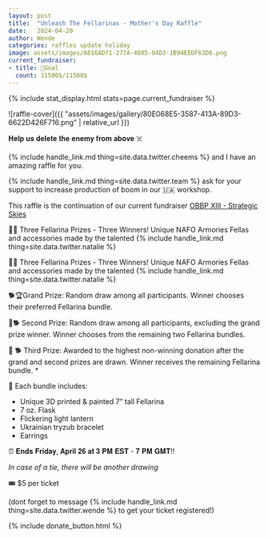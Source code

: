 ```yaml
---
layout: post
title:  "Unleash The Fellarinas - Mother's Day Raffle"
date: 	2024-04-20
author: Wende
categories: raffles update holiday
image: assets/images/A816AD71-277A-4085-94D3-1B94EEDF63D6.png
current_fundraiser:
- title: 🎯Goal
  count: 11500$/11500$
---
```


{% include stat_display.html stats=page.current_fundraiser %}

![raffle-cover]({{ "assets/images/gallery/80E068E5-3587-413A-89D3-6622D426F716.png" | relative_url }})

𝐇𝐞𝐥𝐩 𝐮𝐬 𝐝𝐞𝐥𝐞𝐭𝐞 𝐭𝐡𝐞 𝐞𝐧𝐞𝐦𝐲 𝐟𝐫𝐨𝐦 𝐚𝐛𝐨𝐯𝐞 ☠️

{% include handle_link.md thing=site.data.twitter.cheems %} and I have an amazing raffle for you. 

{% include handle_link.md thing=site.data.twitter.team %} ask for your support to increase production of boom in our 🇺🇦 workshop.

This raffle is the continuation of our current fundraiser [OBBP XIII - Strategic Skies](https://www.nafoarmories.org/fundraisers/update/obbp13/2024/04/12/fundraiser-obbp-13.html)

🐶🎉 Three Fellarina Prizes - Three Winners! Unique NAFO Armories Fellas and accessories made by the talented 
{% include handle_link.md thing=site.data.twitter.natalie %}

🐶🎉 Three Fellarina Prizes - Three Winners! Unique NAFO Armories Fellas and accessories made by the talented 
{% include handle_link.md thing=site.data.twitter.natalie %}


🐕🏆Grand Prize: Random draw among all participants. Winner chooses their preferred Fellarina bundle.

🌟🐕 Second Prize: Random draw among all participants, excluding the grand prize winner. Winner chooses from the remaining two Fellarina bundles.

🎁 🐕 Third Prize: Awarded to the highest non-winning donation after the grand and second prizes are drawn. Winner receives the remaining Fellarina bundle. *

🐶 Each bundle includes:
- Unique 3D printed & painted 7” tall Fellarina
- 7 oz. Flask
- Flickering light lantern
- Ukrainian tryzub bracelet
- Earrings 

⏰ 𝐄𝐧𝐝𝐬 𝐅𝐫𝐢𝐝𝐚𝐲, 𝐀𝐩𝐫𝐢𝐥 𝟐𝟔 𝐚𝐭 𝟑 𝐏𝐌 𝐄𝐒𝐓 - 𝟕 𝐏𝐌 𝐆𝐌𝐓‼️

*In case of a tie, there will be another drawing*

🎟️ $5 per ticket

(dont forget to message {% include handle_link.md thing=site.data.twitter.wende %} to get your ticket registered!)

{% include donate_button.html %}
